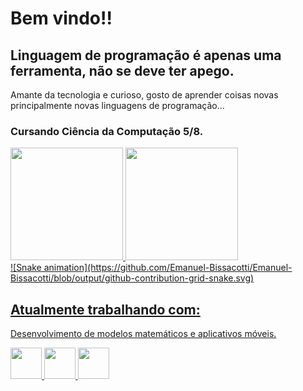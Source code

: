 # Bem vindo!! 
## Linguagem de programação é apenas uma ferramenta, não se deve ter apego.
Amante da tecnologia e curioso, gosto de aprender coisas novas principalmente novas linguagens de programação...
### Cursando Ciência da Computação 5/8.

<div>
<a href="https://github.com/Emanuel-Bissacotti">
<img loading="lazy" height="180em" src="https://github-readme-stats.vercel.app/api/top-langs/?username=Emanuel-Bissacotti&layout=compact&langs_count=7&theme=dracula"/>
<img height="180em" src="https://github-readme-stats-sigma-five.vercel.app/api?username=Emanuel-Bissacotti&show_icons=true&theme=dracula&include_all_commits=true&count_private=true"/>
</div>
![Snake animation](https://github.com/Emanuel-Bissacotti/Emanuel-Bissacotti/blob/output/github-contribution-grid-snake.svg)

## Atualmente trabalhando com:
Desenvolvimento de modelos matemáticos e aplicativos móveis.
<div>
  <img height="50" width="50" loading="Fortran" src="https://cdn.jsdelivr.net/gh/devicons/devicon@latest/icons/fortran/fortran-original.svg"/>
  <img height="50" width="50" loading="Flutter" src="https://cdn.jsdelivr.net/gh/devicons/devicon@latest/icons/flutter/flutter-plain.svg"/>
  <img height="50" width="50" loading="Python" src="https://cdn.jsdelivr.net/gh/devicons/devicon@latest/icons/python/python-original.svg"/>
</div>
